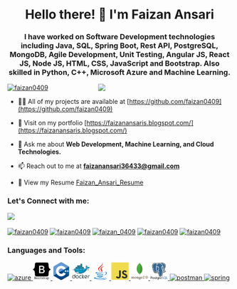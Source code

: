 <h1 align="center">Hello there! 👋 I'm Faizan Ansari</h1>
<h3 align="center">I have worked on Software Development technologies including Java, SQL, Spring Boot, Rest API, PostgreSQL, MongoDB, Agile Development, Unit Testing, Angular JS, React JS, Node JS, HTML, CSS, JavaScript and Bootstrap. Also skilled in Python, C++, Microsoft Azure and Machine Learning.</h3>
<img src = "https://media2.giphy.com/media/v1.Y2lkPTc5MGI3NjExczNhbHFubjFneThkbmdqOGtyeTM0NGo2b2h2c2FxdXFycG04eGxxMCZlcD12MV9pbnRlcm5hbF9naWZfYnlfaWQmY3Q9Zw/qgQUggAC3Pfv687qPC/giphy.gif" width="300" align="right">
<p align="left"> <a href="https://twitter.com/faizan0409" target="blank"><img src="https://img.shields.io/twitter/follow/faizan0409?logo=twitter&style=for-the-badge" alt="faizan0409" /></a> </p>

- 👨‍💻 All of my projects are available at [https://github.com/faizan0409](https://github.com/faizan0409)

- 📝 Visit on my portfolio [https://faizanansaris.blogspot.com/](https://faizanansaris.blogspot.com/)

- 💬 Ask me about **Web Development, Machine Learning, and Cloud Technologies.**

- 📫 Reach out to me at **faizanansari36433@gmail.com**

- 📄 View my Resume [Faizan_Ansari_Resume](https://drive.google.com/file/d/1dieoncxOUozvSt3HUVZnTtAcaeI1Wh4n/view?usp=drive_link)

<h3 align="left">Let's Connect with me:</h3> <img src ="https://raw.githubusercontent.com/ShahriarShafin/ShahriarShafin/main/Assets/handshake.gif" width="100">
<p align="left">
<a href="https://twitter.com/faizan0409" target="blank"><img align="center" src="https://raw.githubusercontent.com/rahuldkjain/github-profile-readme-generator/master/src/images/icons/Social/twitter.svg" alt="faizan0409" height="30" width="40" /></a>
<a href="https://linkedin.com/in/faizan0409" target="blank"><img align="center" src="https://raw.githubusercontent.com/rahuldkjain/github-profile-readme-generator/master/src/images/icons/Social/linked-in-alt.svg" alt="faizan0409" height="30" width="40" /></a>
<a href="https://instagram.com/faizan_0409" target="blank"><img align="center" src="https://raw.githubusercontent.com/rahuldkjain/github-profile-readme-generator/master/src/images/icons/Social/instagram.svg" alt="faizan_0409" height="30" width="40" /></a>
<a href="https://www.leetcode.com/faizan0409" target="blank"><img align="center" src="https://raw.githubusercontent.com/rahuldkjain/github-profile-readme-generator/master/src/images/icons/Social/leet-code.svg" alt="faizan0409" height="30" width="40" /></a>
<a href="https://www.hackerrank.com/faizan0409" target="blank"><img align="center" src="https://raw.githubusercontent.com/rahuldkjain/github-profile-readme-generator/master/src/images/icons/Social/hackerearth.svg" alt="faizan0409" height="30" width="40" /></a>
</p>

<h3 align="left">Languages and Tools:</h3>
<p align="left"> <a href="https://azure.microsoft.com/en-in/" target="_blank" rel="noreferrer"> <img src="https://www.vectorlogo.zone/logos/microsoft_azure/microsoft_azure-icon.svg" alt="azure" width="40" height="40"/> </a> <a href="https://getbootstrap.com" target="_blank" rel="noreferrer"> <img src="https://raw.githubusercontent.com/devicons/devicon/master/icons/bootstrap/bootstrap-plain-wordmark.svg" alt="bootstrap" width="40" height="40"/> </a> <a href="https://www.w3schools.com/cpp/" target="_blank" rel="noreferrer"> <img src="https://raw.githubusercontent.com/devicons/devicon/master/icons/cplusplus/cplusplus-original.svg" alt="cplusplus" width="40" height="40"/> </a> <a href="https://www.docker.com/" target="_blank" rel="noreferrer"> <img src="https://raw.githubusercontent.com/devicons/devicon/master/icons/docker/docker-original-wordmark.svg" alt="docker" width="40" height="40"/> </a> <a href="https://www.java.com" target="_blank" rel="noreferrer"> <img src="https://raw.githubusercontent.com/devicons/devicon/master/icons/java/java-original.svg" alt="java" width="40" height="40"/> </a> <a href="https://developer.mozilla.org/en-US/docs/Web/JavaScript" target="_blank" rel="noreferrer"> <img src="https://raw.githubusercontent.com/devicons/devicon/master/icons/javascript/javascript-original.svg" alt="javascript" width="40" height="40"/> </a> <a href="https://www.mongodb.com/" target="_blank" rel="noreferrer"> <img src="https://raw.githubusercontent.com/devicons/devicon/master/icons/mongodb/mongodb-original-wordmark.svg" alt="mongodb" width="40" height="40"/> </a> <a href="https://www.postgresql.org" target="_blank" rel="noreferrer"> <img src="https://raw.githubusercontent.com/devicons/devicon/master/icons/postgresql/postgresql-original-wordmark.svg" alt="postgresql" width="40" height="40"/> </a> <a href="https://postman.com" target="_blank" rel="noreferrer"> <img src="https://www.vectorlogo.zone/logos/getpostman/getpostman-icon.svg" alt="postman" width="40" height="40"/> </a> <a href="https://spring.io/" target="_blank" rel="noreferrer"> <img src="https://www.vectorlogo.zone/logos/springio/springio-icon.svg" alt="spring" width="40" height="40"/> </a> </p>

<!--<p><img align="center" src="https://github-readme-stats.vercel.app/api/top-langs?username=faizan0409&show_icons=true&locale=en&layout=compact" alt="faizan0409" /></p> -->

